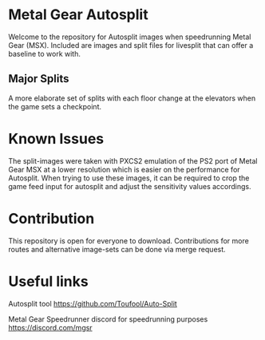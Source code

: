# Metal Gear Autosplit
Welcome to the repository for Autosplit images when speedrunning Metal Gear (MSX).
Included are images and split files for livesplit that can offer a baseline to work with.

## Major Splits
A more elaborate set of splits with each floor change at the elevators when the game sets a checkpoint.

# Known Issues
The split-images were taken with PXCS2 emulation of the PS2 port of Metal Gear MSX at a lower resolution which is easier on the performance for Autosplit. When trying to use these images, it can be required to crop the game feed input for autosplit and adjust the sensitivity values accordings.

# Contribution
This repository is open for everyone to download. Contributions for more routes and alternative image-sets can be done via merge request.

# Useful links
Autosplit tool
https://github.com/Toufool/Auto-Split

Metal Gear Speedrunner discord for speedrunning purposes
https://discord.com/mgsr
